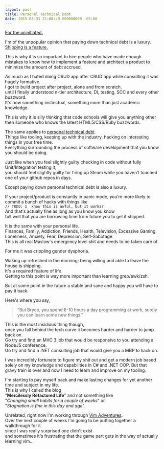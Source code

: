 ```yaml
---
layout: post
title: Personal Technical Debt
date: 2015-05-31 21:08:49.000000000 -05:00
---
```


[For the uninitiated.][0]

I'm of the unpopular opinion that paying down technical debt is a luxury.   
[Shipping is a feature.][1]

This is why it is so important to hire people who have made enough mistakes to know how to implement a feature and architect a product to minimize the amount of debt accrued.

As much as I hated doing CRUD app after CRUD app while consulting it was hugely formative.  
I got to build project after project, alone and from scratch,   
until I finally understood n-tier architecture, DI, testing, SOC and every other buzzword.  
It's now something instinctual, something more than just academic knowledge.

This is why it is silly thinking that code schools will give you anything other then someone who knows the latest HTML5/CSS/Ruby buzzwords.

The same applies to [personal technical debt][2].  
Things like tooling, keeping up with the industry, hacking on interesting things in your free time.  
Everything surrounding the process of software development that you know you should be doing.  

Just like when you feel slightly guilty checking in code without fully Unit/Integration testing it,  
you should feel slightly guilty for firing up Steam while you haven't touched one of your github repos in days.  

Except paying down personal technical debt is also a luxury.

If your project/product is constantly in panic mode, you're more likely to commit a bunch of hacks with things like  
`// TODO: I  know this is awful, but it works?`  
And that's actually fine as long as you know you know   
full well that you are borrowing time from future you to get it shipped.  

It is the same with your personal life.   
Finances, Family, Addiction, Friends, Health, Television, Excessive Gaming, Loneliness, Anxiety, Fear, Depression, Self-Sabotage.  
This is all real Maslow's emergency level shit and needs to be taken care of.  

For me it was crippling gender dysphoria.

Waking up refreshed in the morning; being willing and able to leave the house is shipping.  
It's a required feature of life.  
Getting to this point is way more important than learning grep/awk/zsh.  

But at some point in the future a stable and sane and happy you will have to pay it back.

Here's where you say, 

> "But Bryce, you spend 8-10 hours a day programming at work, surely you can learn some new things." 

This is the most insidious thing though,   
once you fall behind the tech curve it becomes harder and harder to jump back on.  
Go try and find an MVC 3 job that would be responsive to you attending a NodeJS conference.  
Go try and find a .NET consulting job that would give you a MBP to hack on.  

I was incredibly fortunate to figure my shit out and get a modern job based solely on my knowledge and capabilities in C# and .NET OOP.
But that gravy train is over and now I need to learn and improve on my tooling.

I'm starting to pay myself back and make lasting changes for yet another time and subject in my life.  
This is why I called the blog   
"**Mercilessly Refactored Life**" and not something like  
"*Changing small habits for a couple of weeks*" or  
"*Stagnation is fine in this day and age*".  

Unrelated, right now I'm working through [Vim Adventures][3].   
Over the next couple of weeks I'm going to be putting together a walkthrough for it   
since I was really surprised one didn't exist   
and sometimes it's frustrating that the game part gets in the way of actually learning vim...  


[0]: http://blog.codinghorror.com/paying-down-your-technical-debt/
[1]: http://www.joelonsoftware.com/items/2009/09/23.html
[2]: http://blog.endpoint.com/2010/10/keep-your-tools-sharp-to-avoid-personal.html
[3]: http://vim-adventures.com/
